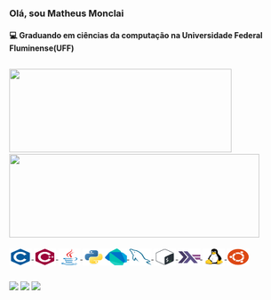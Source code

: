 ### Olá, sou Matheus Monclai
#### :computer: Graduando em ciências da computação na Universidade Federal Fluminense(UFF)

##

<div>
  <a href="https://github.com/monclai">
  <img height="150em" width="400em" src="https://github-readme-stats.vercel.app/api?username=monclai&show_icons=true&theme=algolia&include_all_commits=true&count_private=true"/> 
    
  <img height="150em" width="450em" src="https://github-readme-stats.vercel.app/api/top-langs/?username=monclai&layout=compact&langs_count=16&theme=algolia"/>
</div>
  
<div style="display: inline_block"><br>
<img align="center" alt="c-lang" height="30" width="40" src="https://raw.githubusercontent.com/devicons/devicon/master/icons/c/c-plain.svg">
<img align="center" alt="cplusplus-lagn" height="30" width="40" src="https://raw.githubusercontent.com/devicons/devicon/master/icons/cplusplus/cplusplus-plain.svg">
<img align="center" alt="java-lang" height="30" width="40" src="https://raw.githubusercontent.com/devicons/devicon/master/icons/java/java-original.svg">
<img align="center" alt="Python-lang" height="30" width="40" src="https://raw.githubusercontent.com/devicons/devicon/master/icons/python/python-original.svg"><img align="center" alt="Dart-lang" height="30" width="40" src="https://raw.githubusercontent.com/devicons/devicon/master/icons/dart/dart-original.svg">
<img align="center" alt="Mysql-lang" height="30" width="40" src="https://raw.githubusercontent.com/devicons/devicon/master/icons/mysql/mysql-plain.svg">
<img align="center" alt="bash" height="30" width="40" src="https://raw.githubusercontent.com/devicons/devicon/master/icons/bash/bash-original.svg">
<img align="center" alt="haskell-lang" height="30" width="40" src="https://raw.githubusercontent.com/devicons/devicon/master/icons/haskell/haskell-original.svg">
<img align="center" alt="linux" height="30" width="40" src="https://raw.githubusercontent.com/devicons/devicon/master/icons/linux/linux-original.svg">
<img align="center" alt="Ubuntu" height="30" width="40" src="https://github.com/devicons/devicon/blob/master/icons/ubuntu/ubuntu-plain.svg">
  
##
  
<div>
<a href="https://www.linkedin.com/in/matheus-monclai" target="_blank"><img src="https://img.shields.io/badge/-LinkedIn-%230077B5?style=for-the-badge&logo=linkedin&logoColor=white" target="_blank"></a> 
<a href = "mailto:matheusmonclai@gmail.com"><img src="https://img.shields.io/badge/-Gmail-%23333?style=for-the-badge&logo=gmail&logoColor=white" target="_blank"></a>
<a href = "mailto:matheusmonclai@outlook.com"><img src="https://img.shields.io/badge/Microsoft_Outlook-0078D4?style=for-the-badge&logo=microsoft-outlook&logoColor=white" target="_blank"></a>  
</div>
